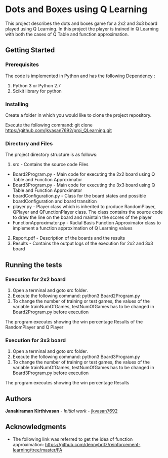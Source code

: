 # Dots and Boxes using Q Learning

This project describes the dots and boxes game for a 2x2 and 3x3 board played using Q Learning. In this project the player is trained in Q Learning with both the cases of Q Table and function approximation.

## Getting Started

### Prerequisites

The code is implemented in Python and has the following Dependency :
1. Python 3 or Python 2.7
2. Scikit library for python

### Installing

Create a folder in which you would like to clone the project repository.

Execute the following command:
git clone https://github.com/jkvasan7692/proj_QLearning.git

### Directory and Files

The project directory structure is as follows:
1. src - Contains the source code Files
  * Board2Program.py - Main code for executing the 2x2 board using Q Table and Function Approximator
  * Board3Program.py - Main code for executing the 3x3 board using Q Table and Function Approximator
  * boardConfiguration.py - Class for the board states and possible boardConfiguration and board transition
  * player.py - Player class which is inherited to produce RandomPlayer, QPlayer and QFunctionPlayer class. The class contains the source code to draw the line on the board and maintain the scores of the player
  * FunctionApproximator.py - Radial Basis Function Approximator class to implement a function approximation of Q Learning values
2. Report.pdf - Description of the boards and the results
3. Results - Contains the output logs of the execution for 2x2 and 3x3 board

## Running the tests

### Execution for 2x2 board
1. Open a terminal and goto src folder.
2. Execute the following command:
python3 Board2Program.py
3. To change the number of training or test games, the values of the variable trainNumOfGames, testNumOfGames has to be changed in Board2Program.py before execution

The program executes showing the win percentage Results of the RandomPlayer and Q Player

### Execution for 3x3 board
1. Open a terminal and goto src folder.
2. Execute the following command:
python3 Board3Program.py
3. To change the number of training or test games, the values of the variable trainNumOfGames, testNumOfGames has to be changed in Board3Program.py before execution

The program executes showing the win percentage Results

## Authors

**Janakiraman Kirthivasan** - *Initial work* - [jkvasan7692](https://github.com/jkvasan7692)

## Acknowledgments

* The following link was referred to get the idea of function approximation: https://github.com/dennybritz/reinforcement-learning/tree/master/FA
